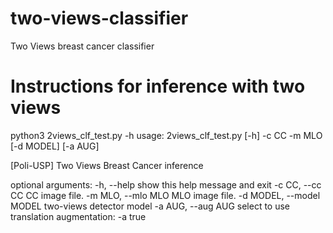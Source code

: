 # two-views-classifier
Two Views breast cancer classifier

# Instructions for inference with two views

python3 2views_clf_test.py -h
usage: 2views_clf_test.py [-h] -c CC -m MLO [-d MODEL] [-a AUG]

[Poli-USP] Two Views Breast Cancer inference

optional arguments:
  -h, --help            show this help message and exit
  -c CC, --cc CC        CC image file.
  -m MLO, --mlo MLO     MLO image file.
  -d MODEL, --model MODEL
                        two-views detector model
  -a AUG, --aug AUG     select to use translation augmentation: -a true
